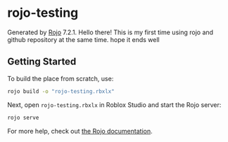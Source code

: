 # rojo-testing
Generated by [Rojo](https://github.com/rojo-rbx/rojo) 7.2.1.
Hello there! This is my first time using rojo and github repository at the same time. hope it ends well

## Getting Started
To build the place from scratch, use:

```bash
rojo build -o "rojo-testing.rbxlx"
```

Next, open `rojo-testing.rbxlx` in Roblox Studio and start the Rojo server:

```bash
rojo serve
```

For more help, check out [the Rojo documentation](https://rojo.space/docs).